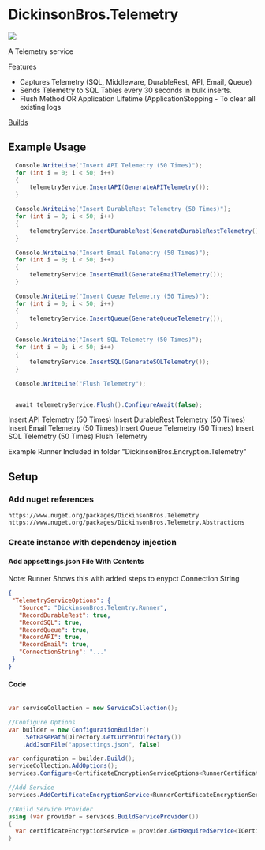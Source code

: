 # DickinsonBros.Telemetry

<a href="https://www.nuget.org/packages/DickinsonBros.Telemetry/">
    <img src="https://img.shields.io/nuget/v/DickinsonBros.Telemetry">
</a>

A Telemetry service

Features
* Captures Telemetry (SQL, Middleware, DurableRest, API, Email, Queue)
* Sends Telemetry to SQL Tables every 30 seconds in bulk inserts.
* Flush Method OR Application Lifetime (ApplicationStopping - To clear all existing logs

<a href="https://dev.azure.com/marksamdickinson/DickinsonBros/_build?definitionScope=%5CDickinsonBros.Telemetry">Builds</a>

<h2>Example Usage</h2>

```C#
  Console.WriteLine("Insert API Telemetry (50 Times)");
  for (int i = 0; i < 50; i++)
  {
      telemetryService.InsertAPI(GenerateAPITelemetry());
  }

  Console.WriteLine("Insert DurableRest Telemetry (50 Times)");
  for (int i = 0; i < 50; i++)
  {
      telemetryService.InsertDurableRest(GenerateDurableRestTelemetry());
  }

  Console.WriteLine("Insert Email Telemetry (50 Times)");
  for (int i = 0; i < 50; i++)
  {
      telemetryService.InsertEmail(GenerateEmailTelemetry());
  }

  Console.WriteLine("Insert Queue Telemetry (50 Times)");
  for (int i = 0; i < 50; i++)
  {
      telemetryService.InsertQueue(GenerateQueueTelemetry());
  }

  Console.WriteLine("Insert SQL Telemetry (50 Times)");
  for (int i = 0; i < 50; i++)
  {
      telemetryService.InsertSQL(GenerateSQLTelemetry());
  }

  Console.WriteLine("Flush Telemetry");


  await telemetryService.Flush().ConfigureAwait(false);
```
  Insert API Telemetry (50 Times)
  Insert DurableRest Telemetry (50 Times)
  Insert Email Telemetry (50 Times)
  Insert Queue Telemetry (50 Times)
  Insert SQL Telemetry (50 Times)
  Flush Telemetry

Example Runner Included in folder "DickinsonBros.Encryption.Telemetry"

<h2>Setup</h2>

<h3>Add nuget references</h3>

    https://www.nuget.org/packages/DickinsonBros.Telemetry
    https://www.nuget.org/packages/DickinsonBros.Telemetry.Abstractions

<h3>Create instance with dependency injection</h3>

<h4>Add appsettings.json File With Contents</h4>

Note: Runner Shows this with added steps to enypct Connection String

 ```json  
{
  "TelemetryServiceOptions": {
    "Source": "DickinsonBros.Telemtry.Runner",
    "RecordDurableRest": true,
    "RecordSQL": true,
    "RecordQueue": true,
    "RecordAPI": true,
    "RecordEmail": true,
    "ConnectionString": "..."
  }
}
 ```    
<h4>Code</h4>

```c#

var serviceCollection = new ServiceCollection();

//Configure Options
var builder = new ConfigurationBuilder()
    .SetBasePath(Directory.GetCurrentDirectory())
    .AddJsonFile("appsettings.json", false)

var configuration = builder.Build();
serviceCollection.AddOptions();
services.Configure<CertificateEncryptionServiceOptions<RunnerCertificateEncryptionServiceOptions>>(_configuration.GetSection(nameof(RunnerCertificateEncryptionServiceOptions)));

//Add Service
services.AddCertificateEncryptionService<RunnerCertificateEncryptionServiceOptions>();

//Build Service Provider 
using (var provider = services.BuildServiceProvider())
{
  var certificateEncryptionService = provider.GetRequiredService<ICertificateEncryptionService<RunnerCertificateEncryptionServiceOptions>>();
}
```
